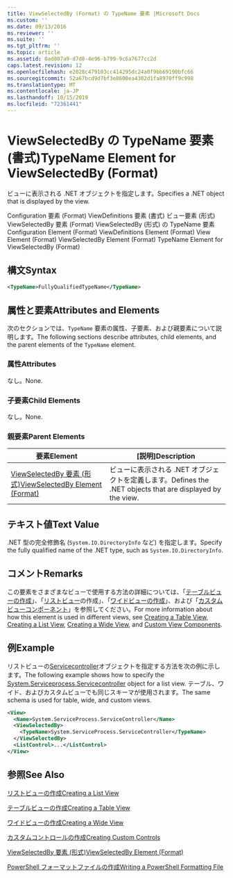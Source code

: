 ```yaml
---
title: ViewSelectedBy (Format) の TypeName 要素 |Microsoft Docs
ms.custom: ''
ms.date: 09/13/2016
ms.reviewer: ''
ms.suite: ''
ms.tgt_pltfrm: ''
ms.topic: article
ms.assetid: 0ad807a9-d7d8-4e96-b799-9c6a7677cc2d
caps.latest.revision: 12
ms.openlocfilehash: e2028c479103cc414295dc24a0f9bb69190bfc66
ms.sourcegitcommit: 52a67bcd9d7bf3e8600ea4302d1fa8970ff9c998
ms.translationtype: MT
ms.contentlocale: ja-JP
ms.lasthandoff: 10/15/2019
ms.locfileid: "72361441"
---
```

# <a name="typename-element-for-viewselectedby-format"></a><span data-ttu-id="f89f8-102">ViewSelectedBy の TypeName 要素 (書式)</span><span class="sxs-lookup"><span data-stu-id="f89f8-102">TypeName Element for ViewSelectedBy (Format)</span></span>

<span data-ttu-id="f89f8-103">ビューに表示される .NET オブジェクトを指定します。</span><span class="sxs-lookup"><span data-stu-id="f89f8-103">Specifies a .NET object that is displayed by the view.</span></span>

<span data-ttu-id="f89f8-104">Configuration 要素 (Format) ViewDefinitions 要素 (書式) ビュー要素 (形式) ViewSelectedBy 要素 (Format) ViewSelectedBy (形式) の TypeName 要素</span><span class="sxs-lookup"><span data-stu-id="f89f8-104">Configuration Element (Format) ViewDefinitions Element (Format) View Element (Format) ViewSelectedBy Element (Format) TypeName Element for ViewSelectedBy (Format)</span></span>

## <a name="syntax"></a><span data-ttu-id="f89f8-105">構文</span><span class="sxs-lookup"><span data-stu-id="f89f8-105">Syntax</span></span>

```xml
<TypeName>FullyQualifiedTypeName</TypeName>
```

## <a name="attributes-and-elements"></a><span data-ttu-id="f89f8-106">属性と要素</span><span class="sxs-lookup"><span data-stu-id="f89f8-106">Attributes and Elements</span></span>

<span data-ttu-id="f89f8-107">次のセクションでは、`TypeName` 要素の属性、子要素、および親要素について説明します。</span><span class="sxs-lookup"><span data-stu-id="f89f8-107">The following sections describe attributes, child elements, and the parent elements of the `TypeName` element.</span></span>

### <a name="attributes"></a><span data-ttu-id="f89f8-108">属性</span><span class="sxs-lookup"><span data-stu-id="f89f8-108">Attributes</span></span>

<span data-ttu-id="f89f8-109">なし。</span><span class="sxs-lookup"><span data-stu-id="f89f8-109">None.</span></span>

### <a name="child-elements"></a><span data-ttu-id="f89f8-110">子要素</span><span class="sxs-lookup"><span data-stu-id="f89f8-110">Child Elements</span></span>

<span data-ttu-id="f89f8-111">なし。</span><span class="sxs-lookup"><span data-stu-id="f89f8-111">None.</span></span>

### <a name="parent-elements"></a><span data-ttu-id="f89f8-112">親要素</span><span class="sxs-lookup"><span data-stu-id="f89f8-112">Parent Elements</span></span>

|<span data-ttu-id="f89f8-113">要素</span><span class="sxs-lookup"><span data-stu-id="f89f8-113">Element</span></span>|<span data-ttu-id="f89f8-114">[説明]</span><span class="sxs-lookup"><span data-stu-id="f89f8-114">Description</span></span>|
|-------------|-----------------|
|[<span data-ttu-id="f89f8-115">ViewSelectedBy 要素 (形式)</span><span class="sxs-lookup"><span data-stu-id="f89f8-115">ViewSelectedBy Element (Format)</span></span>](./viewselectedby-element-format.md)|<span data-ttu-id="f89f8-116">ビューに表示される .NET オブジェクトを定義します。</span><span class="sxs-lookup"><span data-stu-id="f89f8-116">Defines the .NET objects that are displayed by the view.</span></span>|

## <a name="text-value"></a><span data-ttu-id="f89f8-117">テキスト値</span><span class="sxs-lookup"><span data-stu-id="f89f8-117">Text Value</span></span>

<span data-ttu-id="f89f8-118">.NET 型の完全修飾名 (`System.IO.DirectoryInfo` など) を指定します。</span><span class="sxs-lookup"><span data-stu-id="f89f8-118">Specify the fully qualified name of the .NET type, such as `System.IO.DirectoryInfo`.</span></span>

## <a name="remarks"></a><span data-ttu-id="f89f8-119">コメント</span><span class="sxs-lookup"><span data-stu-id="f89f8-119">Remarks</span></span>

<span data-ttu-id="f89f8-120">この要素をさまざまなビューで使用する方法の詳細については、「[テーブルビューの作成](./creating-a-table-view.md)」、「[リストビュー](./creating-a-list-view.md)の作成」、「[ワイドビューの作成](./creating-a-wide-view.md)」、および「[カスタムビューコンポーネント](./creating-custom-controls.md)」を参照してください。</span><span class="sxs-lookup"><span data-stu-id="f89f8-120">For more information about how this element is used in different views, see [Creating a Table View](./creating-a-table-view.md), [Creating a List View](./creating-a-list-view.md), [Creating a Wide View](./creating-a-wide-view.md), and [Custom View Components](./creating-custom-controls.md).</span></span>

## <a name="example"></a><span data-ttu-id="f89f8-121">例</span><span class="sxs-lookup"><span data-stu-id="f89f8-121">Example</span></span>

<span data-ttu-id="f89f8-122">リストビューの[Servicecontroller](/dotnet/api/System.ServiceProcess.ServiceController)オブジェクトを指定する方法を次の例に示します。</span><span class="sxs-lookup"><span data-stu-id="f89f8-122">The following example shows how to specify the [System.Serviceprocess.Servicecontroller](/dotnet/api/System.ServiceProcess.ServiceController) object for a list view.</span></span> <span data-ttu-id="f89f8-123">テーブル、ワイド、およびカスタムビューでも同じスキーマが使用されます。</span><span class="sxs-lookup"><span data-stu-id="f89f8-123">The same schema is used for table, wide, and custom views.</span></span>

```xml
<View>
  <Name>System.ServiceProcess.ServiceController</Name>
  <ViewSelectedBy>
    <TypeName>System.ServiceProcess.ServiceController</TypeName>
  </ViewSelectedBy>
  <ListControl>...</ListControl>
</View>
```

## <a name="see-also"></a><span data-ttu-id="f89f8-124">参照</span><span class="sxs-lookup"><span data-stu-id="f89f8-124">See Also</span></span>

[<span data-ttu-id="f89f8-125">リストビューの作成</span><span class="sxs-lookup"><span data-stu-id="f89f8-125">Creating a List View</span></span>](./creating-a-list-view.md)

[<span data-ttu-id="f89f8-126">テーブルビューの作成</span><span class="sxs-lookup"><span data-stu-id="f89f8-126">Creating a Table View</span></span>](./creating-a-table-view.md)

[<span data-ttu-id="f89f8-127">ワイドビューの作成</span><span class="sxs-lookup"><span data-stu-id="f89f8-127">Creating a Wide View</span></span>](./creating-a-wide-view.md)

[<span data-ttu-id="f89f8-128">カスタムコントロールの作成</span><span class="sxs-lookup"><span data-stu-id="f89f8-128">Creating Custom Controls</span></span>](./creating-custom-controls.md)

[<span data-ttu-id="f89f8-129">ViewSelectedBy 要素 (形式)</span><span class="sxs-lookup"><span data-stu-id="f89f8-129">ViewSelectedBy Element (Format)</span></span>](./viewselectedby-element-format.md)

[<span data-ttu-id="f89f8-130">PowerShell フォーマットファイルの作成</span><span class="sxs-lookup"><span data-stu-id="f89f8-130">Writing a PowerShell Formatting File</span></span>](./writing-a-powershell-formatting-file.md)
